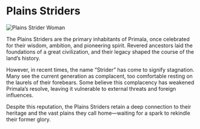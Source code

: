 # Plains Striders

![Plains Strider Woman](/images/plains_strider_woman.jpg)

The Plains Striders are the primary inhabitants of Primala, once celebrated for their wisdom, ambition, and pioneering spirit. Revered ancestors laid the foundations of a great civilization, and their legacy shaped the course of the land’s history.

However, in recent times, the name “Strider” has come to signify stagnation. Many see the current generation as complacent, too comfortable resting on the laurels of their forebears. Some believe this complacency has weakened Primala’s resolve, leaving it vulnerable to external threats and foreign influences.

Despite this reputation, the Plains Striders retain a deep connection to their heritage and the vast plains they call home—waiting for a spark to rekindle their former glory.